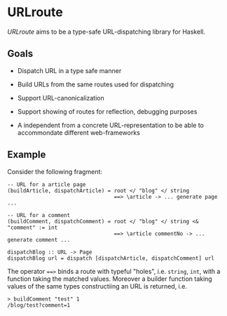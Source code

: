 # URLroute

*URLroute*  aims to be a type-safe URL-dispatching library for Haskell.

## Goals

- Dispatch URL in a type safe manner

- Build URLs from the same routes used for dispatching

- Support URL-canonicalization

- Support showing of routes for reflection, debugging purposes

- A independent from a concrete URL-representation to be able to accommondate
  different web-frameworks

## Example

Consider the following fragment:

    -- URL for a article page
    (buildArticle, dispatchArticle) = root </ "blog" </ string
                                      ==> \article -> ... generate page ...

    -- URL for a comment
    (buildComment, dispatchComment) = root </ "blog" </ string <& "comment" := int
                                      ==> \article commentNo -> ... generate comment ...

    dispatchBlog :: URL -> Page
    dispatchBlog url = dispatch [dispatchArticle, dispatchComment] url

The operator `==>` binds a route with typeful "holes", i.e. `string`, `int`,
with a function taking the matched values.
Moreover a builder function taking values of the same types constructiing
an URL is returned, i.e.

    > buildComment "test" 1
    /blog/test?comment=1


